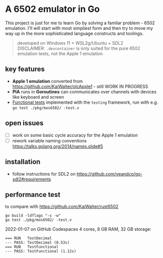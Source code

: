 # A 6502 emulator in Go

This project is just for me to learn Go by solving a familar problem - 6502 emulation. I'll will start with most simpliest form and then try to move my way up in the more sophisticated language constructs and toolings.

> developed on Windows 11 + WSL2g/Ubuntu + SDL2
> <br/>DISCLAIMER: `.devcontainer` is only suited for the pure 6502 emulation tests, not the Apple 1 emulation

## key features

- **Apple 1 emulation** converted from <https://github.com/KaiWalter/olcApple1> - still WORK IN PROGRESS
- **PIA** runs in **Goroutines** can communicates over channels with devices like keyboard and screen
- [Functional tests](https://github.com/Klaus2m5/6502_65C02_functional_tests) implemented with the `testing` framework, run with e.g. `go test ./pkg/mos6502/ -test.v`

## open issues

- [ ] work on some basic cycle accuracy for the Apple 1 emulation
- [ ] rework variable naming conventions <https://talks.golang.org/2014/names.slide#5>

## installation

- follow instructions for SDL2 on <https://github.com/veandco/go-sdl2#requirements>

## performance test

to compare with <https://github.com/KaiWalter/rust6502>

```shell
go build -ldflags "-s -w"
go test ./pkg/mos6502/ -test.v
```

2022-01-07 on GitHub Codespaces 4 cores, 8 GB RAM, 32 GB storage:

```
=== RUN   TestDecimal
--- PASS: TestDecimal (0.53s)
=== RUN   TestFunctional
--- PASS: TestFunctional (1.12s)
```
